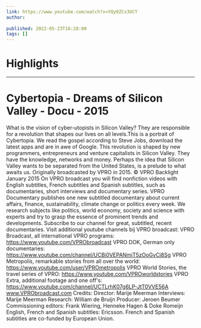 ```yaml
---
link: https://www.youtube.com/watch?v=YQy0ZCx3UCY
author: 
   
published: 2022-05-23T16:28:00
tags: []
---
```

# Highlights


---
# Cybertopia - Dreams of Silicon Valley - Docu - 2015
What is the vision of cyber-utopists in Silicon Valley? They are responsible for a revolution that shapes our lives on all levels.This is a portrait of Cybertopia. We read the gospel according to Steve Jobs, download the latest apps and are in awe of Google. This revolution is shaped by new programmers, entrepreneurs and venture capitalists in Silicon Valley. They have the knowledge, networks and money. Perhaps the idea that Silicon Valley wants to be separated from the United States, is a prelude to what awaits us. Originally broadcasted by VPRO in 2015. © VPRO Backlight January 2015 On VPRO broadcast you will find nonfiction videos with English subtitles, French subtitles and Spanish subtitles, such as documentaries, short interviews and documentary series. VPRO Documentary publishes one new subtitled documentary about current affairs, finance, sustainability, climate change or politics every week. We research subjects like politics, world economy, society and science with experts and try to grasp the essence of prominent trends and developments. Subscribe to our channel for great, subtitled, recent documentaries. Visit additional youtube channels bij VPRO broadcast: VPRO Broadcast, all international VPRO programs: https://www.youtube.com/VPRObroadcast VPRO DOK, German only documentaries: https://www.youtube.com/channel/UCBi0VEPANmiT5zOoGvCi8Sg VPRO Metropolis, remarkable stories from all over the world: https://www.youtube.com/user/VPROmetropolis VPRO World Stories, the travel series of VPRO: https://www.youtube.com/VPROworldstories VPRO Extra, additional footage and one off's: https://www.youtube.com/channel/UCTLrhK07g6LP-JtT0VVE56A www.VPRObroadcast.com Credits: Director: Marije Meerman Interviews: Marije Meerman Research: William de Bruijn Producer: Jeroen Beumer Commissioning editors: Frank Wiering, Henneke Hagen & Doke Romeijn English, French and Spanish subtitles: Ericsson. French and Spanish subtitles are co-funded by European Union.